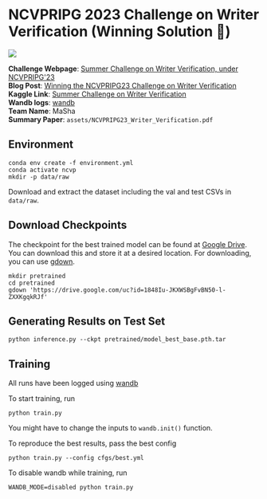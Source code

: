 # NCVPRIPG 2023 Challenge on Writer Verification (Winning Solution 🌟)

![](https://vl2g.github.io/challenges/wv2023/images/intro_figure.png)

**Challenge Webpage**: [Summer Challenge on Writer Verification, under NCVPRIPG'23](https://vl2g.github.io/challenges/wv2023)  
**Blog Post**: [Winning the NCVPRIPG23 Challenge on Writer Verification](https://cs-mshah.github.io/ncvpripg23_writer_verification/)  
**Kaggle Link**: [Summer Challenge on Writer Verification](https://www.kaggle.com/competitions/summer-challenge-on-writer-verification23-finale/leaderboard)  
**Wandb logs**: [wandb](https://wandb.ai/manan-shah/NCVPRIPG23-Writer-Verification/table?workspace=user-manan-shah)  
**Team Name**: MaSha  
**Summary Paper**: `assets/NCVPRIPG23_Writer_Verification.pdf`


## Environment

```shell
conda env create -f environment.yml
conda activate ncvp
mkdir -p data/raw
```

Download and extract the dataset including the val and test CSVs in `data/raw`.

## Download Checkpoints
The checkpoint for the best trained model can be found at [Google Drive](https://drive.google.com/file/d/1848Iu-JKXWSBgFvBN50-l-ZXXKgqkRJf/view?usp=sharing). You can download this and store it at a desired location. For downloading, you can use [gdown](https://github.com/wkentaro/gdown).

```shell
mkdir pretrained
cd pretrained
gdown 'https://drive.google.com/uc?id=1848Iu-JKXWSBgFvBN50-l-ZXXKgqkRJf'
```

## Generating Results on Test Set

```shell
python inference.py --ckpt pretrained/model_best_base.pth.tar
```

## Training

All runs have been logged using [wandb](https://wandb.ai/manan-shah/NCVPRIPG23-Writer-Verification/table?workspace=user-manan-shah)

To start training, run
```shell
python train.py
```
You might have to change the inputs to `wandb.init()` function.

To reproduce the best results, pass the best config
```shell
python train.py --config cfgs/best.yml
```

To disable wandb while training, run
```shell
WANDB_MODE=disabled python train.py
```